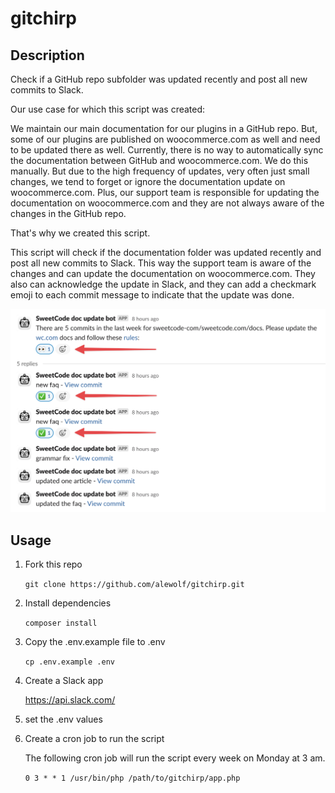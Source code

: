 # gitchirp


## Description

Check if a GitHub repo subfolder was updated recently and post all new commits to Slack.

Our use case for which this script was created:

We maintain our main documentation for our plugins in a GitHub repo. But, some of our plugins are published on woocommerce.com as well and need to be updated there as well. Currently, there is no way to automatically sync the documentation between GitHub and woocommerce.com. We do this manually. But due to the high frequency of updates, very often just small changes, we tend to forget or ignore the documentation update on woocommerce.com. Plus, our support team is responsible for updating the documentation on woocommerce.com and they are not always aware of the changes in the GitHub repo.

That's why we created this script.

This script will check if the documentation folder was updated recently and post all new commits to Slack. This way the support team is aware of the changes and can update the documentation on woocommerce.com. They also can acknowledge the update in Slack, and they can add a checkmark emoji to each commit message to indicate that the update was done.

![Demo](/assets/img/demo-1.png)

## Usage

1. Fork this repo

    `git clone https://github.com/alewolf/gitchirp.git`

2. Install dependencies

    `composer install`

3. Copy the .env.example file to .env

    `cp .env.example .env`

4. Create a Slack app

    https://api.slack.com/

5. set the .env values


6. Create a cron job to run the script

    The following cron job will run the script every week on Monday at 3 am.

    `0 3 * * 1 /usr/bin/php /path/to/gitchirp/app.php`








